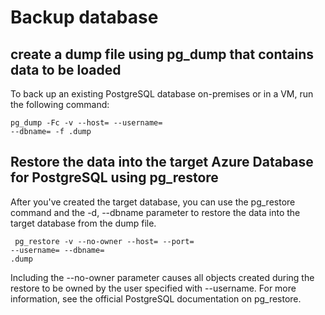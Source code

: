 # Backup database

## create a dump file using pg_dump that contains data to be loaded
 To back up an existing PostgreSQL database on-premises or in a VM, run the following command:

<code>pg_dump -Fc -v --host=<host> --username=<name> --dbname=<database name> -f <database>.dump</code>

 
## Restore the data into the target Azure Database for PostgreSQL using pg_restore
 After you've created the target database, you can use the pg_restore command and the -d, --dbname parameter to restore the data into the target database from the    dump file.

<code> pg_restore -v --no-owner --host=<server name> --port=<port> --username=<user-name> --dbname=<target database name> <database>.dump</code>

Including the --no-owner parameter causes all objects created during the restore to be owned by the user specified with --username. For more information, see the official PostgreSQL documentation on pg_restore.


